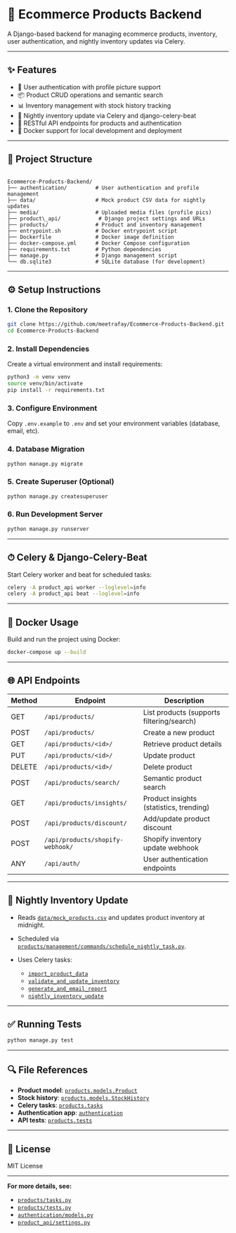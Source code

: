 # 🛒 Ecommerce Products Backend

A Django-based backend for managing ecommerce products, inventory, user authentication, and nightly inventory updates via Celery.

---

## ✨ Features

- 🔐 User authentication with profile picture support
- 📦 Product CRUD operations and semantic search
- 📊 Inventory management with stock history tracking
- 🌙 Nightly inventory update via Celery and django-celery-beat
- 🔌 RESTful API endpoints for products and authentication
- 🐳 Docker support for local development and deployment

---

## 📁 Project Structure

```

Ecommerce-Products-Backend/
├── authentication/         # User authentication and profile management
├── data/                   # Mock product CSV data for nightly updates
├── media/                  # Uploaded media files (profile pics)
├── product\_api/            # Django project settings and URLs
├── products/               # Product and inventory management
├── entrypoint.sh           # Docker entrypoint script
├── Dockerfile              # Docker image definition
├── docker-compose.yml      # Docker Compose configuration
├── requirements.txt        # Python dependencies
├── manage.py               # Django management script
└── db.sqlite3              # SQLite database (for development)

````

---

## ⚙️ Setup Instructions

### 1. Clone the Repository

```bash
git clone https://github.com/meetrafay/Ecommerce-Products-Backend.git
cd Ecommerce-Products-Backend
````

### 2. Install Dependencies

Create a virtual environment and install requirements:

```bash
python3 -m venv venv
source venv/bin/activate
pip install -r requirements.txt
```

### 3. Configure Environment

Copy `.env.example` to `.env` and set your environment variables (database, email, etc).

### 4. Database Migration

```bash
python manage.py migrate
```

### 5. Create Superuser (Optional)

```bash
python manage.py createsuperuser
```

### 6. Run Development Server

```bash
python manage.py runserver
```

---

## ⏱ Celery & Django-Celery-Beat

Start Celery worker and beat for scheduled tasks:

```bash
celery -A product_api worker --loglevel=info
celery -A product_api beat --loglevel=info
```

---

## 🐳 Docker Usage

Build and run the project using Docker:

```bash
docker-compose up --build
```

---

## 🌐 API Endpoints

| Method | Endpoint                         | Description                               |
| ------ | -------------------------------- | ----------------------------------------- |
| GET    | `/api/products/`                 | List products (supports filtering/search) |
| POST   | `/api/products/`                 | Create a new product                      |
| GET    | `/api/products/<id>/`            | Retrieve product details                  |
| PUT    | `/api/products/<id>/`            | Update product                            |
| DELETE | `/api/products/<id>/`            | Delete product                            |
| POST   | `/api/products/search/`          | Semantic product search                   |
| GET    | `/api/products/insights/`        | Product insights (statistics, trending)   |
| POST   | `/api/products/discount/`        | Add/update product discount               |
| POST   | `/api/products/shopify-webhook/` | Shopify inventory update webhook          |
| ANY    | `/api/auth/`                     | User authentication endpoints             |

---

## 🌙 Nightly Inventory Update

* Reads [`data/mock_products.csv`](data/mock_products.csv) and updates product inventory at midnight.
* Scheduled via [`products/management/commands/schedule_nightly_task.py`](products/management/commands/schedule_nightly_task.py).
* Uses Celery tasks:

  * [`import_product_data`](products/tasks.py)
  * [`validate_and_update_inventory`](products/tasks.py)
  * [`generate_and_email_report`](products/tasks.py)
  * [`nightly_inventory_update`](products/tasks.py)

---

## ✅ Running Tests

```bash
python manage.py test
```

---

## 🔍 File References

* **Product model**: [`products.models.Product`](products/models.py)
* **Stock history**: [`products.models.StockHistory`](products/models.py)
* **Celery tasks**: [`products.tasks`](products/tasks.py)
* **Authentication app**: [`authentication`](authentication/)
* **API tests**: [`products.tests`](products/tests.py)

---

## 📝 License

MIT License

---

**For more details, see:**

* [`products/tasks.py`](products/tasks.py)
* [`products/tests.py`](products/tests.py)
* [`authentication/models.py`](authentication/models.py)
* [`product_api/settings.py`](product_api/settings.py)

```
